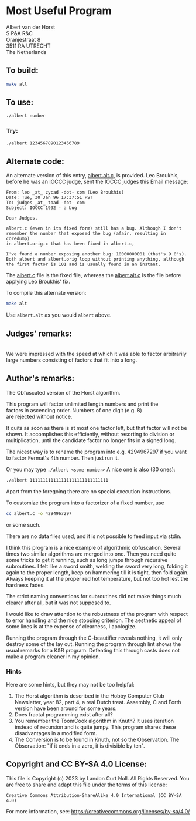 # Most Useful Program

Albert van der Horst\
S P&A R&C\
Oranjestraat 8\
3511 RA   UTRECHT\
The Netherlands


## To build:

```sh
make all
```


## To use:

```sh
./albert number
```


### Try:

```sh
./albert 1234567890123456789
```


## Alternate code:

An alternate version of this entry, [albert.alt.c](albert.alt.c), is provided.
Leo Broukhis, before he was an IOCCC judge, sent the IOCCC
judges this Email message:

```
From: leo _at_ zycad -dot- com (Leo Broukhis)
Date: Tue, 30 Jan 96 17:37:51 PST
To: judges _at_ toad -dot- com
Subject: IOCCC 1992 - a bug

Dear Judges,

albert.c (even in its fixed form) still has a bug. Although I don't
remember the number that exposed the bug (afair, resulting in coredump)
in albert.orig.c that has been fixed in albert.c,

I've found a number exposing another bug: 10000000001 (that's 9 0's).
Both albert and albert.orig loop without printing anything, although
the first factor is 101 and is usually found in an instant.
```

The [albert.c](albert.c) file is the fixed file, whereas the
[albert.alt.c](albert.alt.c) is the file before applying Leo Broukhis' fix.

To compile this alternate version:

```sh
make alt
```

Use `albert.alt` as you would `albert` above.


## Judges' remarks:

\
We were impressed with the speed at which it was able to factor
arbitrarily large numbers consisting of factors that fit into
a long.


## Author's remarks:

The Obfuscated version of the Horst algorithm.

This program will factor unlimited length numbers and print the\
factors in ascending order. Numbers of one digit (e.g. 8)\
are rejected without notice.

It quits as soon as there is at most one factor left, but that factor will not
be shown.  It accomplishes this efficiently, without resorting to division or
multiplication, until the candidate factor no longer fits in a signed long.

The nicest way is to rename the program into e.g. 4294967297
if you want to factor Fermat's 4th number. Then just run it.

Or you may type `./albert <some-number>`
A nice one is also (30 ones):

```sh
./albert 111111111111111111111111111111
```

Apart from the foregoing there are no special execution instructions.

To customize the program into a factorizer of a fixed number, use

```sh
cc albert.c -o 4294967297
```

or some such.

There are no data files used, and it is not possible to feed input
via stdin.

I think this program is a nice example of algorithmic obfuscation.  Several
times two similar algorithms are merged into one. Then you need quite some
tricks to get it running, such as long jumps through recursive subroutines. I
felt like a sword smith, welding the sword very long, folding it again to the
proper length, keep on hammering till it is tight, then fold again.  Always
keeping it at the proper red hot temperature, but not too hot lest the hardness
fades.

The strict naming conventions for subroutines did not make things much clearer
after all, but it was not supposed to.

I would like to draw attention to the robustness of the program with respect to
error handling and the nice stopping criterion.  The aesthetic appeal of some
lines is at the expense of clearness, I apologize.

Running the program through the C-beautifier reveals nothing, it will only
destroy some of the lay out.  Running the program through lint shows the usual
remarks for a K&R program. Defeating this through casts does not make a program
cleaner in my opinion.

### Hints

Here are some hints, but they may not be too helpful:

1. The Horst algorithm is described in the Hobby Computer Club Newsletter, year
82, part 4, a real Dutch treat.  Assembly, C and Forth version have been around
for some years.
2. Does fractal programming exist after all?
3. You remember the ToomCook algorithm in Knuth?  It uses iteration instead of
recursion and is quite jumpy.  This program shares these disadvantages in a
modified form.
4. The Conversion is to be found in Knuth, not so the Observation.  The
Observation: "if it ends in a zero, it is divisible by ten".


## Copyright and CC BY-SA 4.0 License:

This file is Copyright (c) 2023 by Landon Curt Noll.  All Rights Reserved.
You are free to share and adapt this file under the terms of this license:

    Creative Commons Attribution-ShareAlike 4.0 International (CC BY-SA 4.0)

For more information, see: https://creativecommons.org/licenses/by-sa/4.0/
